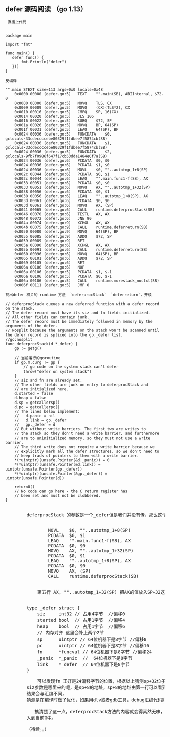 ## defer 源码阅读 （go 1.13）
     
     直接上代码
  
 ```$xslt

package main

import "fmt"

func main() {
	defer func() {
		fmt.Println("defer")
	}()
}

```

    反编译
    
```
"".main STEXT size=113 args=0x0 locals=0x48
	0x0000 00000 (defer.go:5)	TEXT	"".main(SB), ABIInternal, $72-0
	0x0000 00000 (defer.go:5)	MOVQ	TLS, CX
	0x0009 00009 (defer.go:5)	MOVQ	(CX)(TLS*2), CX
	0x0010 00016 (defer.go:5)	CMPQ	SP, 16(CX)
	0x0014 00020 (defer.go:5)	JLS	106
	0x0016 00022 (defer.go:5)	SUBQ	$72, SP
	0x001a 00026 (defer.go:5)	MOVQ	BP, 64(SP)
	0x001f 00031 (defer.go:5)	LEAQ	64(SP), BP
	0x0024 00036 (defer.go:5)	FUNCDATA	$0, gclocals·33cdeccccebe80329f1fdbee7f5874cb(SB)
	0x0024 00036 (defer.go:5)	FUNCDATA	$1, gclocals·33cdeccccebe80329f1fdbee7f5874cb(SB)
	0x0024 00036 (defer.go:5)	FUNCDATA	$2, gclocals·9fb7f0986f647f17cb53dda1484e0f7a(SB)
	0x0024 00036 (defer.go:6)	PCDATA	$0, $0
	0x0024 00036 (defer.go:6)	PCDATA	$1, $0
	0x0024 00036 (defer.go:6)	MOVL	$0, ""..autotmp_1+8(SP)
	0x002c 00044 (defer.go:6)	PCDATA	$0, $1
	0x002c 00044 (defer.go:6)	LEAQ	"".main.func1·f(SB), AX
	0x0033 00051 (defer.go:6)	PCDATA	$0, $0
	0x0033 00051 (defer.go:6)	MOVQ	AX, ""..autotmp_1+32(SP)
	0x0038 00056 (defer.go:6)	PCDATA	$0, $1
	0x0038 00056 (defer.go:6)	LEAQ	""..autotmp_1+8(SP), AX
	0x003d 00061 (defer.go:6)	PCDATA	$0, $0
	0x003d 00061 (defer.go:6)	MOVQ	AX, (SP)
	0x0041 00065 (defer.go:6)	CALL	runtime.deferprocStack(SB)
	0x0046 00070 (defer.go:6)	TESTL	AX, AX
	0x0048 00072 (defer.go:6)	JNE	90
	0x004a 00074 (defer.go:9)	XCHGL	AX, AX
	0x004b 00075 (defer.go:9)	CALL	runtime.deferreturn(SB)
	0x0050 00080 (defer.go:9)	MOVQ	64(SP), BP
	0x0055 00085 (defer.go:9)	ADDQ	$72, SP
	0x0059 00089 (defer.go:9)	RET
	0x005a 00090 (defer.go:6)	XCHGL	AX, AX
	0x005b 00091 (defer.go:6)	CALL	runtime.deferreturn(SB)
	0x0060 00096 (defer.go:6)	MOVQ	64(SP), BP
	0x0065 00101 (defer.go:6)	ADDQ	$72, SP
	0x0069 00105 (defer.go:6)	RET
	0x006a 00106 (defer.go:6)	NOP
	0x006a 00106 (defer.go:5)	PCDATA	$1, $-1
	0x006a 00106 (defer.go:5)	PCDATA	$0, $-1
	0x006a 00106 (defer.go:5)	CALL	runtime.morestack_noctxt(SB)
	0x006f 00111 (defer.go:5)	JMP	0
```
 
    找出defer 相关的 runtime 方法  `deferprocStack`  `deferreturn`，开读
    
    
```$xslt
// deferprocStack queues a new deferred function with a defer record on the stack.
// The defer record must have its siz and fn fields initialized.
// All other fields can contain junk.
// The defer record must be immediately followed in memory by the arguments of the defer.
// Nosplit because the arguments on the stack won't be scanned until the defer record is spliced into the gp._defer list.
//go:nosplit
func deferprocStack(d *_defer) {
	gp := getg()

    // 当前运行的goroutine
	if gp.m.curg != gp {
		// go code on the system stack can't defer
		throw("defer on system stack")
	}
	// siz and fn are already set.
	// The other fields are junk on entry to deferprocStack and
	// are initialized here.
	d.started = false
	d.heap = false
	d.sp = getcallersp()
	d.pc = getcallerpc()
	// The lines below implement:
	//   d.panic = nil
	//   d.link = gp._defer
	//   gp._defer = d
	// But without write barriers. The first two are writes to
	// the stack so they don't need a write barrier, and furthermore
	// are to uninitialized memory, so they must not use a write barrier.
	// The third write does not require a write barrier because we
	// explicitly mark all the defer structures, so we don't need to
	// keep track of pointers to them with a write barrier.
	*(*uintptr)(unsafe.Pointer(&d._panic)) = 0
	*(*uintptr)(unsafe.Pointer(&d.link)) = uintptr(unsafe.Pointer(gp._defer))
	*(*uintptr)(unsafe.Pointer(&gp._defer)) = uintptr(unsafe.Pointer(d))

	return0()
	// No code can go here - the C return register has
	// been set and must not be clobbered.
}


```
<pre>
        deferprocStack 的参数是一个_defer但是我们并没有传，那么这个值是从哪里来的呢？我们回去看下汇编
        

            	MOVL	$0, ""..autotmp_1+8(SP)
            	PCDATA	$0, $1
            	LEAQ	"".main.func1·f(SB), AX
            	PCDATA	$0, $0
            	MOVQ	AX, ""..autotmp_1+32(SP)
            	PCDATA	$0, $1
            	LEAQ	""..autotmp_1+8(SP), AX
            	PCDATA	$0, $0
            	MOVQ	AX, (SP)
            	CALL	runtime.deferprocStack(SB)
        	
  
            第五行 AX, ""..autotmp_1+32(SP) 把AX的值放入SP+32这个地址中，AX寄存器可以从第三行看到，是func1的地址，然后看倒数第二行MOVQ	AX, (SP) 和第一行 MOVL	$0, ""..autotmp_1+8(SP) ，可以发现，这个地方把main的栈截断了，新栈顶为SP+8。那么SP+32 func1 方法的地址，在新栈中的偏移量为24。
        
        
        type _defer struct {
        	siz     int32 // 占用4字节  //偏移0
        	started bool  // 占用1字节  //偏移4
        	heap    bool  // 占用1字节  //偏移6
        	// 内存对齐 这里会补上两个2节
        	sp      uintptr // 64位机器下是8字节 //偏移8
        	pc      uintptr // 64位机器下是8字节 //偏移16
        	fn      *funcval // 64位机器下是8字节 //偏移24 
        	_panic  *_panic  //  64位机器下是8字节
        	link    *_defer  // 64位机器下是8字节
        }
        
            可以发现fn 正好是24偏移字节的位置，根据以上猜测sp+32位子存放的是func地址sp+0存放siz参数。
        siz参数是哪里来的呢，是sp+8的地址，sp+8的地址由第一行可以看到是0。(这个地方如果使用goland的debug打入断点去跟踪d.siz，
        结果会与汇编不同，
        猜测是在编译时做了优化，如果用dlv或者gdb工具，debug汇编代码能验证上面的推论。)
        
           搞清楚了这一点，deferprocStack方法的内容就变得索然无味，就是对_defer的其他几个 junk 字段做初始化赋值。然后把他放
        入到当前G中。
        
        （待续。。）
        
</pre>
        
        
        
        
  
  